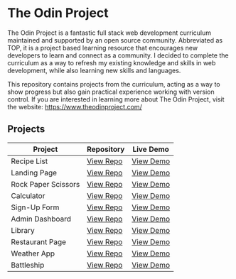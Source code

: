 # The Odin Project
The Odin Project is a fantastic full stack web development curriculum maintained and supported by an open source community. Abbreviated as TOP, it is a project based learning resource that encourages new developers to learn and connect as a community. I decided to complete the curriculum as a way to refresh my existing knowledge and skills in web development, while also learning new skills and languages.

This repository contains projects from the curriculum, acting as a way to show progress but also gain practical experience working with version control. If you are interested in learning more about The Odin Project, visit the website: https://www.theodinproject.com/

## Projects

| Project           | Repository                                                             | Live Demo                                                             |
| ----------------- | ------------------------------------------------------------------ | ------------------------------------------------------------------ |
| Recipe List | [View Repo](https://github.com/wintersdev/odin-project/tree/main/recipe-site) | [View Demo](https://wintersdev.github.io/odin-project/recipe-site/index.html) |
| Landing Page | [View Repo](https://github.com/wintersdev/odin-project/tree/main/landing-page) | [View Demo](https://wintersdev.github.io/odin-project/landing-page/) |
| Rock Paper Scissors | [View Repo](https://github.com/wintersdev/odin-project/tree/main/rock-paper-scissors) | [View Demo](https://wintersdev.github.io/odin-project/rock-paper-scissors/) |
| Calculator | [View Repo](https://github.com/wintersdev/odin-project/tree/main/calculator) | [View Demo](https://wintersdev.github.io/odin-project/calculator/) |
| Sign-Up Form | [View Repo](https://github.com/wintersdev/odin-project/tree/main/sign-up-form) | [View Demo](https://wintersdev.github.io/odin-project/sign-up-form/) |
| Admin Dashboard | [View Repo](https://github.com/wintersdev/odin-project/tree/main/admin-dashboard) | [View Demo](https://wintersdev.github.io/odin-project/admin-dashboard/) |
| Library | [View Repo](https://github.com/wintersdev/odin-project/tree/main/library) | [View Demo](https://wintersdev.github.io/odin-project/library/index-2.html) |
| Restaurant Page | [View Repo](https://github.com/wintersdev/odin-project/tree/main/restaurant-page) | [View Demo](https://wintersdev.github.io/odin-project/restaurant-page/) |
| Weather App | [View Repo](https://github.com/wintersdev/odin-project/tree/main/weather-app) | [View Demo](https://wintersdev.github.io/odin-project/weather-app/) |
| Battleship | [View Repo](https://github.com/wintersdev/odin-project/tree/main/Battleship) | [View Demo](https://wintersdev.github.io/odin-project/Battleship/) |
